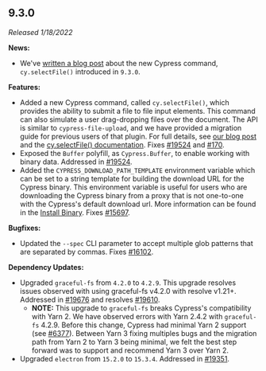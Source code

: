 ## 9.3.0

_Released 1/18/2022_

**News:**

- We've
  [written a blog post](https://cypress.io/blog/2022/01/18/uploading-files-with-selectfile/)
  about the new Cypress command, `cy.selectFile()` introduced in `9.3.0`.

**Features:**

- Added a new Cypress command, called `cy.selectFile()`, which provides the
  ability to submit a file to file input elements. This command can also
  simulate a user drag-dropping files over the document. The API is similar to
  `cypress-file-upload`, and we have provided a migration guide for previous
  users of that plugin. For full details, see
  [our blog post](https://cypress.io/blog/2022/01/18/uploading-files-with-selectfile/)
  and the
  [cy.selectFile() documentation](https://docs.cypress.io/api/commands/selectfile).
  Fixes [#19524](https://github.com/cypress-io/cypress/issues/19524) and
  [#170](https://github.com/cypress-io/cypress/issues/170).
- Exposed the `Buffer` polyfill, as `Cypress.Buffer`, to enable working with
  binary data. Addressed in
  [#19524](https://github.com/cypress-io/cypress/issues/19524).
- Added the `CYPRESS_DOWNLOAD_PATH_TEMPLATE` environment variable which can be
  set to a string template for building the download URL for the Cypress binary.
  This environment variable is useful for users who are downloading the Cypress
  binary from a proxy that is not one-to-one with the Cypress's default download
  url. More information can be found in the
  [Install Binary](https://docs.cypress.io/guides/getting-started/installing-cypress#Install-binary).
  Fixes [#15697](https://github.com/cypress-io/cypress/issues/15697).

**Bugfixes:**

- Updated the `--spec` CLI parameter to accept multiple glob patterns that are
  separated by commas. Fixes
  [#16102](https://github.com/cypress-io/cypress/issues/16102).

**Dependency Updates:**

- Upgraded `graceful-fs` from `4.2.0` to `4.2.9`. This upgrade resolves issues
  observed with using graceful-fs v4.2.0 with resolve v1.21+. Addressed in
  [#19676](https://github.com/cypress-io/cypress/issues/19676) and resolves
  [#19610](https://github.com/cypress-io/cypress/pull/19610).
  - **NOTE:** This upgrade to `graceful-fs` breaks Cypress's compatibility with
    Yarn 2. We have observed errors with Yarn 2.4.2 with `graceful-fs` 4.2.9.
    Before this change, Cypress had minimal Yarn 2 support (see
    [#6377](https://github.com/cypress-io/cypress/issues/6377)). Between Yarn 3
    fixing multiples bugs and the migration path from Yarn 2 to Yarn 3 being
    minimal, we felt the best step forward was to support and recommend Yarn 3
    over Yarn 2.
- Upgraded `electron` from `15.2.0` to `15.3.4`. Addressed in
  [#19351](https://github.com/cypress-io/cypress/issues/19351).
